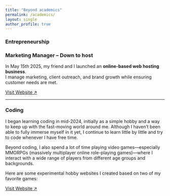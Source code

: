 ```yaml
---
title: "Beyond academics"
permalink: /academics/
layout: single
author_profile: true
---
```


### Entrepreneurship  
### Marketing Manager – Down to host  
In May 15th 2025, my friend and I launched an **online-based web hosting business**.   
I manage marketing, client outreach, and brand growth while ensuring customer needs are met.  

[Visit Website ↗](https://downtohost.com/)

---
### Coding 
I began learning coding in mid-2024, initially as a simple hobby and a way to keep up with the fast-moving world around me. Although I haven’t been able to fully immerse myself in it yet, I continue to learn little by little and try to code whenever I have free time.

Beyond coding, I also spend a lot of time playing video games—especially MMORPGs (massively multiplayer online role-playing games)—where I interact with a wide range of players from different age groups and backgrounds.

Here are some experimental hobby websites I created based on two of my favorite games:

[Visit Website ↗](https://sukonno-chakma.github.io/Warhammer-Is-Fun/)
